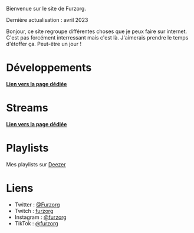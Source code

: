 Bienvenue sur le site de Furzorg.

Dernière actualisation : avril 2023

Bonjour, ce site regroupe différentes choses que je peux faire sur internet. 
C'est pas forcément interressant mais c'est là. 
J'aimerais prendre le temps d'étoffer ça.
Peut-être un jour !

# Développements

**[Lien vers la page dédiée](https://furzorg.github.io/Développements)**

# Streams

**[Lien vers la page dédiée](https://furzorg.github.io/Streams)**

# Playlists

Mes playlists sur [Deezer](https://www.deezer.com/fr/profile/2087471262/playlists)

# Liens

- Twitter : [@Furzorg](https://twitter.com/Furzorg)
- Twitch : [furzorg](https://twitch.tv/furzorg)
- Instagram : [@furzorg](https://www.instagram.com/furzorg)
- TikTok : [@furzorg](https://www.tiktok.com/@furzorg)
